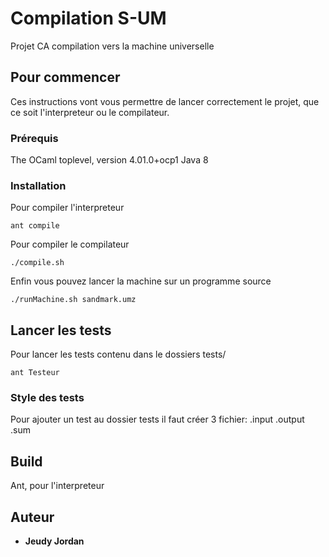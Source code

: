 # Compilation S-UM

Projet CA compilation vers la machine universelle

## Pour commencer

Ces instructions vont vous permettre de lancer correctement le projet, que ce soit l'interpreteur ou le compilateur.

### Prérequis

The OCaml toplevel, version 4.01.0+ocp1
Java 8

### Installation

Pour compiler l'interpreteur
```
ant compile
```


Pour compiler le compilateur
```
./compile.sh
```

Enfin vous pouvez lancer la machine sur un programme source
```
./runMachine.sh sandmark.umz
```

## Lancer les tests
Pour lancer les tests contenu dans le dossiers tests/

```
ant Testeur
```

### Style des tests

Pour ajouter un test au dossier tests il faut créer 3 fichier: .input .output .sum

## Build

Ant, pour l'interpreteur  

## Auteur

* **Jeudy Jordan** 

